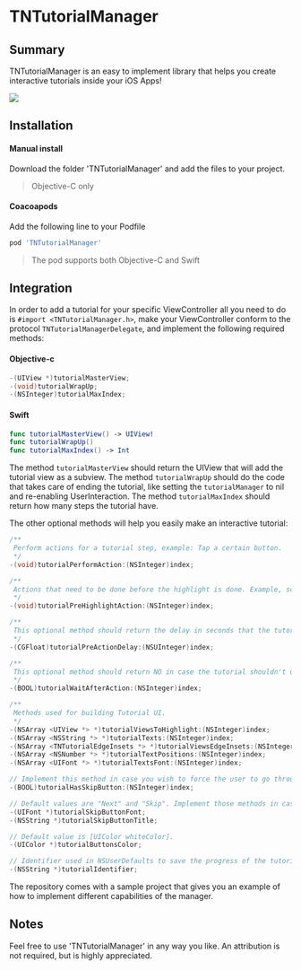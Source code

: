 # TNTutorialManager

## Summary
TNTutorialManager is an easy to implement library that helps you create interactive tutorials inside your iOS Apps!

![](https://giant.gfycat.com/AstonishingDimpledGraywolf.gif)

## Installation

#### Manual install
Download the folder 'TNTutorialManager' and add the files to your project.
> Objective-C only

#### Coacoapods
Add the following line to your Podfile
```ruby
pod 'TNTutorialManager'
```
> The pod supports both Objective-C and Swift

## Integration
In order to add a tutorial for your specific ViewController all you need to do is `#import <TNTutorialManager.h>`, make your ViewController conform to the protocol `TNTutorialManagerDelegate`, and implement the following required methods:
#### Objective-c
```objective-c
-(UIView *)tutorialMasterView;
-(void)tutorialWrapUp;
-(NSInteger)tutorialMaxIndex;
```
#### Swift
```swift
func tutorialMasterView() -> UIView!
func tutorialWrapUp()
func tutorialMaxIndex() -> Int
```

The method `tutorialMasterView` should return the UIView that will add the tutorial view as a subview.
The method `tutorialWrapUp` should do the code that takes care of ending the tutorial, like setting the `tutorialManager` to nil and re-enabling UserInteraction.
The method `tutorialMaxIndex` should return how many steps the tutorial have.

The other optional methods will help you easily make an interactive tutorial:
```objective-c
/**
 Perform actions for a tutorial step, example: Tap a certain button.
 */
-(void)tutorialPerformAction:(NSInteger)index;

/**
 Actions that need to be done before the highlight is done. Example, scroll to a certain UITableViewCell.
 */
-(void)tutorialPreHighlightAction:(NSInteger)index;

/**
 This optional method should return the delay in seconds that the tutorialManager should wait before performing the next highlight, it is used in case there's a UI update that needs to be done.
 */
-(CGFloat)tutorialPreActionDelay:(NSUInteger)index;

/**
 This optional method should return NO in case the tutorial shouldn't update for a certain index. Example: If the UI pushes a new UIViewController and you need to start a new tutorial from inside the new UIViewController.
 */
-(BOOL)tutorialWaitAfterAction:(NSInteger)index;

/**
 Methods used for building Tutorial UI.
 */
-(NSArray <UIView *> *)tutorialViewsToHighlight:(NSInteger)index;
-(NSArray <NSString *> *)tutorialTexts:(NSInteger)index;
-(NSArray <TNTutorialEdgeInsets *> *)tutorialViewsEdgeInsets:(NSInteger)index;
-(NSArray <NSNumber *> *)tutorialTextPositions:(NSInteger)index;
-(NSArray <UIFont *> *)tutorialTextsFont:(NSInteger)index;

// Implement this method in case you wish to force the user to go through tutorial.
-(BOOL)tutorialHasSkipButton:(NSInteger)index;

// Default values are "Next" and "Skip". Implement those methods in case you wish to Localize your application or use different titles.
-(UIFont *)tutorialSkipButtonFont;
-(NSString *)tutorialSkipButtonTitle;

// Default value is [UIColor whiteColor].
-(UIColor *)tutorialButtonsColor;

// Identifier used in NSUserDefaults to save the progress of the tutorial for the specific view controllers. The default value is the class name of the delegate. Implement only in case the same UIViewController class will be used multiple times in your UI and need a different identifier for each time it is used.
-(NSString *)tutorialIdentifier;
```

The repository comes with a sample project that gives you an example of how to implement different capabilities of the manager.

## Notes

Feel free to use 'TNTutorialManager' in any way you like. An attribution is not required, but is highly appreciated.
